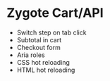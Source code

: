 # Zygote Cart/API

- Switch step on tab click
- Subtotal in cart
- Checkout form
- Aria roles
- CSS hot reloading
- HTML hot reloading
